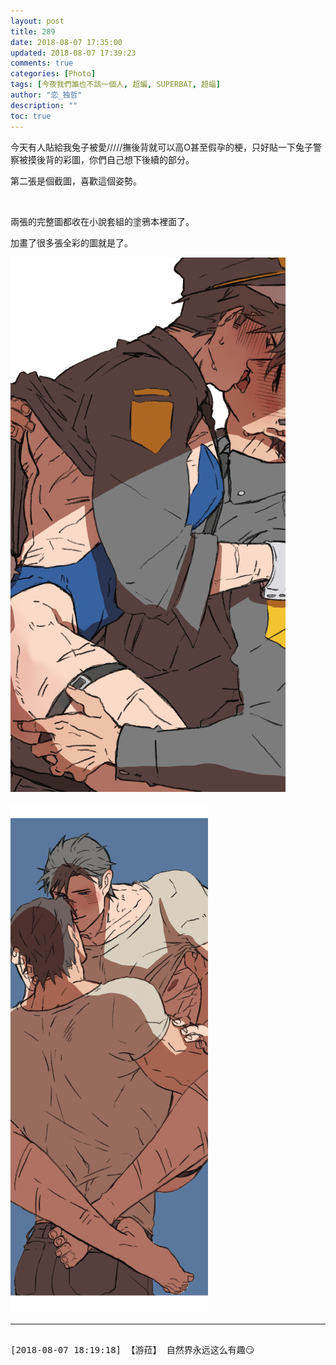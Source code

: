 ```yaml
---
layout: post
title: 289
date: 2018-08-07 17:35:00
updated: 2018-08-07 17:39:23
comments: true
categories: [Photo]
tags: [今夜我們誰也不該一個人, 超蝙, SUPERBAT, 超蝠]
author: "恋_独哲"
description: ""
toc: true
---
```


<p>今天有人貼給我兔子被愛/////撫後背就可以高O甚至假孕的梗，只好貼一下兔子警察被摸後背的彩圖，你們自己想下後續的部分。</p> 
<p>第二張是個截圖，喜歡這個姿勢。</p> 
<p><br /></p> 
<p>兩張的完整圖都收在小說套組的塗鴉本裡面了。</p> 
<p>加畫了很多張全彩的圖就是了。</p>

![](https://raw.githubusercontent.com/alicewish/maple50821/master/img_YW5MWVN1NEpoZFUvNVhwMGdJc2xYbHpSQnNFS0V1c0RYbU9MQldXOFRnOWlTSjlVNmxxVmRnPT0.png)

![](https://raw.githubusercontent.com/alicewish/maple50821/master/img_YW5MWVN1NEpoZFUvNVhwMGdJc2xYcTF0TWNaRUNPelc3MnpOSVhWN3hnQ2RyNmtkK05OeG53PT0.png)

---

<pre>

[2018-08-07 18:19:18] 【游菈】 自然界永远这么有趣😏

</pre>
